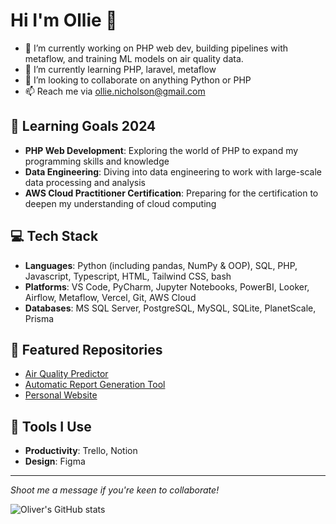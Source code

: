 # Hi I'm Ollie 👋

- 🔭 I’m currently working on PHP web dev, building pipelines with metaflow, and training ML models on air quality data.
- 🌱 I’m currently learning PHP, laravel, metaflow
- 👯 I’m looking to collaborate on anything Python or PHP
- 📫 Reach me via ollie.nicholson@gmail.com

## 🌱 Learning Goals 2024
- **PHP Web Development**: Exploring the world of PHP to expand my programming skills and knowledge
- **Data Engineering**: Diving into data engineering to work with large-scale data processing and analysis
- **AWS Cloud Practitioner Certification**: Preparing for the certification to deepen my understanding of cloud computing

## 💻 Tech Stack
- **Languages**: Python (including pandas, NumPy & OOP), SQL, PHP, Javascript, Typescript, HTML, Tailwind CSS, bash
- **Platforms**: VS Code, PyCharm, Jupyter Notebooks, PowerBI, Looker, Airflow, Metaflow, Vercel, Git, AWS Cloud
- **Databases**: MS SQL Server, PostgreSQL, MySQL, SQLite, PlanetScale, Prisma

## 🚀 Featured Repositories 
- [Air Quality Predictor](https://github.com/ollienicholson/air_quality_prediction.git)
- [Automatic Report Generation Tool](https://github.com/ollienicholson/DocGenerator.git)
- [Personal Website](https://github.com/ollienicholson/website1.0.git)

## 🔧 Tools I Use
- **Productivity**: Trello, Notion
- **Design**: Figma

---

*Shoot me a message if you're keen to collaborate!*

![Oliver's GitHub stats](https://github-readme-stats.vercel.app/api?username=ollienicholson&show_icons=true&theme=transparent)
